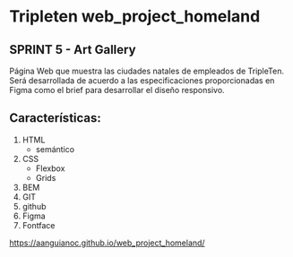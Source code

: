 # Tripleten web_project_homeland

## SPRINT 5 - Art Gallery

Página Web que muestra las ciudades natales de empleados de TripleTen. Será desarrollada de acuerdo a las especificaciones proporcionadas en Figma como el brief para desarrollar el diseño responsivo.

## Características:
1. HTML
    - semántico
2. CSS
   - Flexbox
   - Grids
3. BEM
3. GIT
4. github
5. Figma
6. Fontface


https://aanguianoc.github.io/web_project_homeland/